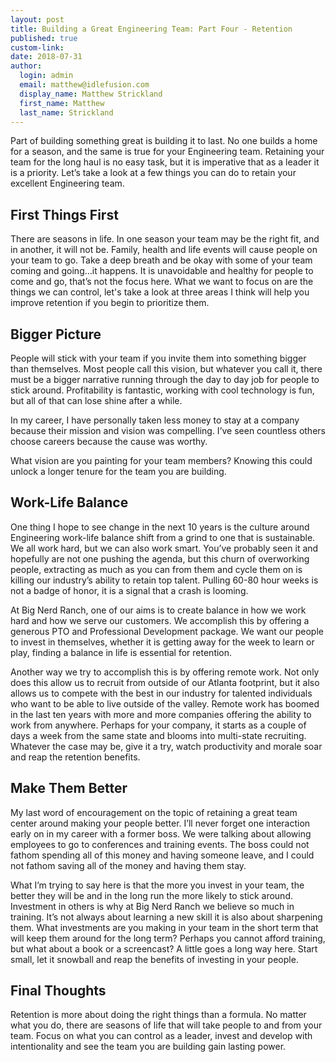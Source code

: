 ```yaml
---
layout: post
title: Building a Great Engineering Team: Part Four - Retention
published: true
custom-link:
date: 2018-07-31
author:
  login: admin
  email: matthew@idlefusion.com
  display_name: Matthew Strickland
  first_name: Matthew
  last_name: Strickland
---
```

Part of building something great is building it to last. No one builds a home for a season, and the same is true for your Engineering team. Retaining your team for the long haul is no easy task, but it is imperative that as a leader it is a priority. Let’s take a look at a few things you can do to retain your excellent Engineering team.

## First Things First

There are seasons in life. In one season your team may be the right fit, and in another, it will not be. Family, health and life events will cause people on your team to go. Take a deep breath and be okay with some of your team coming and going...it happens. It is unavoidable and healthy for people to come and go, that’s not the focus here. What we want to focus on are the things we can control, let's take a look at three areas I think will help you improve retention if you begin to prioritize them.

## Bigger Picture

People will stick with your team if you invite them into something bigger than themselves. Most people call this vision, but whatever you call it, there must be a bigger narrative running through the day to day job for people to stick around. Profitability is fantastic, working with cool technology is fun, but all of that can lose shine after a while.

In my career, I have personally taken less money to stay at a company because their mission and vision was compelling. I’ve seen countless others choose careers because the cause was worthy.

What vision are you painting for your team members? Knowing this could unlock a longer tenure for the team you are building.

## Work-Life Balance

One thing I hope to see change in the next 10 years is the culture around Engineering work-life balance shift from a grind to one that is sustainable. We all work hard, but we can also work smart. You’ve probably seen it and hopefully are not one pushing the agenda, but this churn of overworking people, extracting as much as you can from them and cycle them on is killing our industry’s ability to retain top talent. Pulling 60-80 hour weeks is not a badge of honor, it is a signal that a crash is looming.

At Big Nerd Ranch, one of our aims is to create balance in how we work hard and how we serve our customers. We accomplish this by offering a generous PTO and Professional Development package. We want our people to invest in themselves, whether it is getting away for the week to learn or play, finding a balance in life is essential for retention.

Another way we try to accomplish this is by offering remote work. Not only does this allow us to recruit from outside of our Atlanta footprint, but it also allows us to compete with the best in our industry for talented individuals who want to be able to live outside of the valley. Remote work has boomed in the last ten years with more and more companies offering the ability to work from anywhere. Perhaps for your company, it starts as a couple of days a week from the same state and blooms into multi-state recruiting. Whatever the case may be, give it a try, watch productivity and morale soar and reap the retention benefits.

## Make Them Better

My last word of encouragement on the topic of retaining a great team center around making your people better.  I’ll never forget one interaction early on in my career with a former boss. We were talking about allowing employees to go to conferences and training events. The boss could not fathom spending all of this money and having someone leave, and I could not fathom saving all of the money and having them stay.

What I’m trying to say here is that the more you invest in your team, the better they will be and in the long run the more likely to stick around. Investment in others is why at Big Nerd Ranch we believe so much in training. It’s not always about learning a new skill it is also about sharpening them. What investments are you making in your team in the short term that will keep them around for the long term? Perhaps you cannot afford training, but what about a book or a screencast? A little goes a long way here. Start small, let it snowball and reap the benefits of investing in your people.

## Final Thoughts

Retention is more about doing the right things than a formula. No matter what you do, there are seasons of life that will take people to and from your team. Focus on what you can control as a leader, invest and develop with intentionality and see the team you are building gain lasting power.
